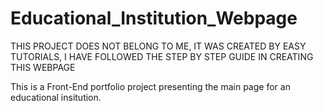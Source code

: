 # Educational_Institution_Webpage

THIS PROJECT DOES NOT BELONG TO ME, IT WAS CREATED BY EASY TUTORIALS, I HAVE FOLLOWED THE STEP BY STEP GUIDE IN CREATING THIS WEBPAGE

This is a Front-End portfolio project presenting the main page for an educational insitution. 
